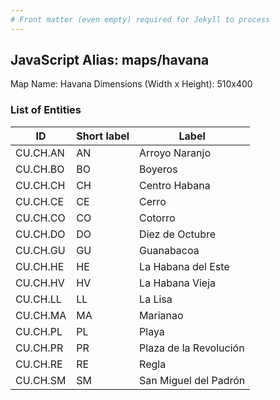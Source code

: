 ```yaml
---
# Front matter (even empty) required for Jekyll to process
---
```


## JavaScript Alias: maps/havana

Map Name: Havana
Dimensions (Width x Height): 510x400





### List of Entities

ID | Short label | Label
---|---|---|
CU.CH.AN|AN|Arroyo Naranjo
CU.CH.BO|BO|Boyeros
CU.CH.CH|CH|Centro Habana
CU.CH.CE|CE|Cerro
CU.CH.CO|CO|Cotorro
CU.CH.DO|DO|Diez de Octubre
CU.CH.GU|GU|Guanabacoa
CU.CH.HE|HE|La Habana del Este
CU.CH.HV|HV|La Habana Vieja
CU.CH.LL|LL|La Lisa
CU.CH.MA|MA|Marianao
CU.CH.PL|PL|Playa
CU.CH.PR|PR|Plaza de la Revolución
CU.CH.RE|RE|Regla
CU.CH.SM|SM|San Miguel del Padrón